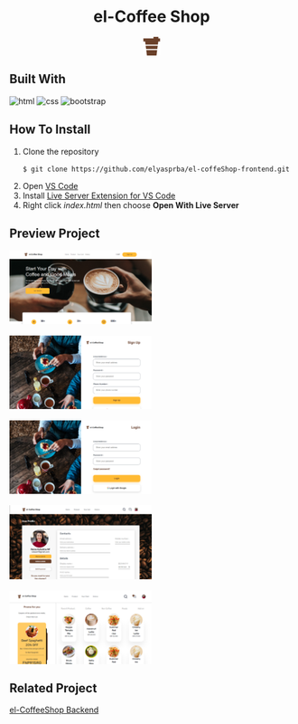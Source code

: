<h1 style="text-align:center">el-Coffee Shop</h1>

<div style="display:flex; justify-content:center">
    <img src="assets/coffee-1.png" />
</div>

## Built With

![html](https://img.shields.io/badge/html-5-yellow)
![css](https://img.shields.io/badge/css-3-red)
![bootstrap](https://img.shields.io/badge/bootstrap-5-green)

## How To Install

1. Clone the repository
   ```
   $ git clone https://github.com/elyasprba/el-coffeShop-frontend.git
   ```
2. Open [VS Code](https://code.visualstudio.com/)
3. Install [Live Server Extension for VS Code](https://marketplace.visualstudio.com/items?itemName=ritwickdey.LiveServer)
4. Right click _index.html_ then choose **Open With Live Server**

## Preview Project

<div style='display:flex;row-gap:20px;flex-direction:column'>
<img src="assets/result/home.png" alt="home-img" style="width: 50%; height: 50%" />
<img src="assets/result/signup.png" alt="signup-img" style="width: 50%; height: 50%" />
<img src="assets/result/login.png" alt="login-img" style="width: 50%; height: 50%" />
<img src="assets/result/profile.png" alt="profile-img" style="width: 50%; height: 50%"/>
<img src="assets/result/products.png" alt="products-img" style="width: 50%; height: 50%"/>
</div>

## Related Project

[el-CoffeeShop Backend](https://github.com/elyasprba/el-coffeShop-backend.git)
